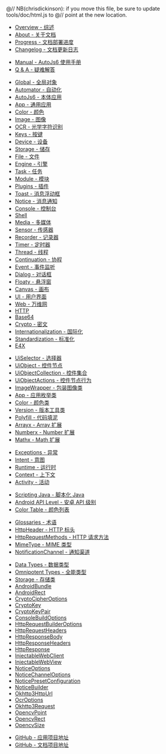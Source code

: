 @// NB(chrisdickinson): if you move this file, be sure to update tools/doc/html.js to
@// point at the new location.

* [Overview - 综述](overview)
* [About - 关于文档](documentation)
* [Progress - 文档部署进度](progress)
* [Changelog - 文档更新日志](changelog)

<div class="line"></div>

* [Manual - AutoJs6 使用手册](manual)
* [Q & A - 疑难解答](qa)

<div class="line"></div>

* [Global - 全局对象](global)
* [Automator - 自动化](automator)
* [AutoJs6 - 本体应用](autojs)
* [App - 通用应用](app)
* [Color - 颜色](color)
* [Image - 图像](image)
* [OCR - 光学字符识别](ocr)
* [Keys - 按键](keys)
* [Device - 设备](device)
* [Storage - 储存](storages)
* [File - 文件](files)
* [Engine - 引擎](engines)
* [Task - 任务](tasks)
* [Module - 模块](modules)
* [Plugins - 插件](plugins)
* [Toast - 消息浮动框](toast)
* [Notice - 消息通知](notice)
* [Console - 控制台](console)
* [Shell](shell)
* [Media - 多媒体](media)
* [Sensor - 传感器](sensors)
* [Recorder - 记录器](recorder)
* [Timer - 定时器](timers)
* [Thread - 线程](threads)
* [Continuation - 协程](continuation)
* [Event - 事件监听](events)
* [Dialog - 对话框](dialogs)
* [Floaty - 悬浮窗](floaty)
* [Canvas - 画布](canvas)
* [UI - 用户界面](ui)
* [Web - 万维网](web)
* [HTTP](http)
* [Base64](base64)
* [Crypto - 密文](crypto)
* [Internationalization - 国际化](i18n)
* [Standardization - 标准化](s13n)
* [E4X](e4x)

<div class="line"></div>

* [UiSelector - 选择器](uiSelectorType)
* [UiObject - 控件节点](uiObjectType)
* [UiObjectCollection - 控件集合](uiObjectCollectionType)
* [UiObjectActions - 控件节点行为](uiObjectActionsType)
* [ImageWrapper - 包装图像类](imageWrapper)
* [App - 应用枚举类](appType)
* [Color - 颜色类](colorType)
* [Version - 版本工具类](versionType)
* [Polyfill - 代码填泥](polyfill)
* [Arrayx - Array 扩展](arrayx)
* [Numberx - Number 扩展](numberx)
* [Mathx - Math 扩展](mathx)

<div class="line"></div>

* [Exceptions - 异常](exceptions)
* [Intent - 意图](intentType)
* [Runtime - 运行时](runtime)
* [Context - 上下文](context)
* [Activity - 活动](activity)

<div class="line"></div>

* [Scripting Java - 脚本化 Java](scriptingJava)
* [Android API Level - 安卓 API 级别](apiLevel)
* [Color Table - 颜色列表](colorTable)

<div class="line"></div>

* [Glossaries - 术语](glossaries)
* [HttpHeader - HTTP 标头](httpHeaderGlossary)
* [HttpRequestMethods - HTTP 请求方法](httpRequestMethodsGlossary)
* [MimeType - MIME 类型](mimeTypeGlossary)
* [NotificationChannel - 通知渠道](notificationChannelGlossary)

<div class="line"></div>

* [Data Types - 数据类型](dataTypes)
* [Omnipotent Types - 全能类型](omniTypes)
* [Storage - 存储类](storageType)
* [AndroidBundle](androidBundleType)
* [AndroidRect](androidRectType)
* [CryptoCipherOptions](cryptoCipherOptionsType)
* [CryptoKey](cryptoKeyType)
* [CryptoKeyPair](cryptoKeyPairType)
* [ConsoleBuildOptions](consoleBuildOptionsType)
* [HttpRequestBuilderOptions](httpRequestBuilderOptionsType)
* [HttpRequestHeaders](httpRequestHeadersType)
* [HttpResponseBody](httpResponseBodyType)
* [HttpResponseHeaders](httpResponseHeadersType)
* [HttpResponse](httpResponseType)
* [InjectableWebClient](injectableWebClientType)
* [InjectableWebView](injectableWebViewType)
* [NoticeOptions](noticeOptionsType)
* [NoticeChannelOptions](noticeChannelOptionsType)
* [NoticePresetConfiguration](noticePresetConfigurationType)
* [NoticeBuilder](noticeBuilderType)
* [Okhttp3HttpUrl](okhttp3HttpUrlType)
* [OcrOptions](ocrOptionsType)
* [Okhttp3Request](okhttp3RequestType)
* [OpencvPoint](opencvPointType)
* [OpencvRect](opencvRectType)
* [OpencvSize](opencvSizeType)

<div class="line"></div>

* [GitHub - 应用项目地址](http://project.autojs6.com)
* [GitHub - 文档项目地址](http://docs-project.autojs6.com)